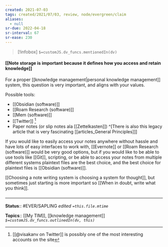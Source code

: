 ```yaml
---
created: 2021-07-03
tags: created/2021/07/03, review, node/evergreen/claim
aliases:
  - null
sr-due: 2022-04-18
sr-interval: 67
sr-ease: 230
---
```

> [!infobox]
`$=customJS.dv_funcs.mentionedIn(dv)`

#### [[Note storage is important because it defines how you access and retain knowledge]] 

For a proper [[knowledge management|personal knowledge management]] system, this question is very important, and aligns with your values. 

Possible tools:
- [[Obsidian (software)]] 
- [[Roam Research (software)]]
- [[Mem (software)]]
- [[Twitter]] [^1]
- Paper notes (or slip notes ala [[Zettelkasten]]) ^[There is also this legacy article that is very fascinating [[articles_General Principles]]]

If you would like to easily access your notes anywhere without hassle and have lots of easy interfaces to work with, [[Evernote]] or [[Roam Research (software)]] would be very good options, but if you would like to be able to use tools like [[Git]], scripting, or be able to access your notes from multiple different systems plaintext files are the best choice, and the best choice for plaintext files is [[Obsidian (software)]].

[[Choosing a note writing system is choosing a system for thought]], but sometimes just starting is more important so [[When in doubt, write what you think]].

### <hr class="footnote"/>

**Status**:: #EVER/SAPLING
*edited `=this.file.mtime`*

**Topics**:: [[My TIM]], [[knowledge management]]
*`$=customJS.dv_funcs.outlinedIn(dv, this)`*

[^1]: [[@visakanv on Twitter]] is possibly one of the most interesting accounts on the site
